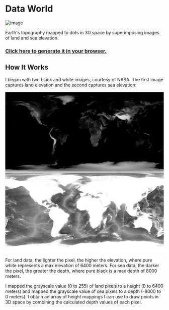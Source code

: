 # Data World

![image](https://github.com/ricedust/p5-data-world/assets/62413269/b796e40f-2221-4418-9aa5-bacfc3f9b86f)

Earth's topography mapped to dots in 3D space by superimposing images of land and sea elevation.

### [Click here to generate it in your browser.](ricedust.com/p5-data-world)

## How It Works

I began with two black and white images, courtesy of NASA. The first image captures land elevation and the second captures sea elevation:

![Earth Topography](img/earth-topography-small.png)
![Earth Bathymetry](img/earth-bathymetry-small.png)

For land data, the lighter the pixel, the higher the elevation, where pure white represents a max elevation of 6400 meters. For sea data, the darker the pixel, the greater the depth, where pure black is a max depth of 8000 meters. 

I mapped the grayscale value (0 to 255) of land pixels to a height (0 to 6400 meters) and mapped the grayscale value of sea pixels to a depth (-8000 to 0 meters). I obtain an array of height mappings I can use to draw points in 3D space by combining the calculated depth values of each pixel.
